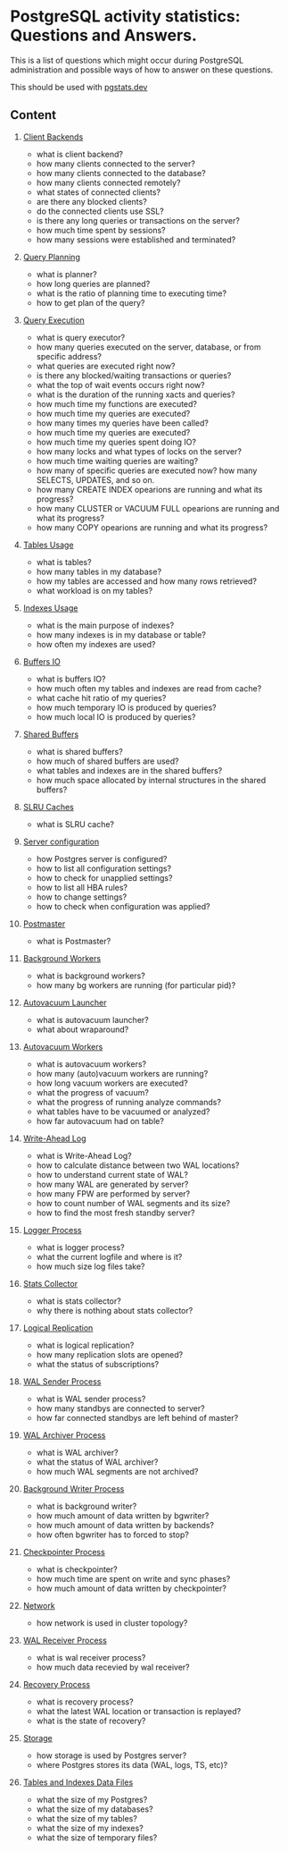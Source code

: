 # PostgreSQL activity statistics: Questions and Answers. 

This is a list of questions which might occur during PostgreSQL administration and possible ways of how to answer on these questions.

This should be used with [pgstats.dev](https://pgstats.dev)

## Content

1. [Client Backends](https://pgstats.dev/Client%20Backends)
    - what is client backend?
    - how many clients connected to the server?
    - how many clients connected to the database?
    - how many clients connected remotely?
    - what states of connected clients?
    - are there any blocked clients?
    - do the connected clients use SSL?
    - is there any long queries or transactions on the server?
    - how much time spent by sessions?
    - how many sessions were established and terminated?
    

2. [Query Planning](https://pgstats.dev/Query%20Planning)
    - what is planner?
    - how long queries are planned?
    - what is the ratio of planning time to executing time?
    - how to get plan of the query?


3. [Query Execution](https://pgstats.dev/Query%20Execution)
    - what is query executor?
    - how many queries executed on the server, database, or from specific address?
    - what queries are executed right now?
    - is there any blocked/waiting transactions or queries?
    - what the top of wait events occurs right now?
    - what is the duration of the running xacts and queries?
    - how much time my functions are executed?
    - how much time my queries are executed?
    - how many times my queries have been called?
    - how much time my queries are executed?
    - how much time my queries spent doing IO?
    - how many locks and what types of locks on the server?
    - how much time waiting queries are waiting?
    - how many of specific queries are executed now? how many SELECTS, UPDATES, and so on.
    - how many CREATE INDEX opearions are running and what its progress?
    - how many CLUSTER or VACUUM FULL opearions are running and what its progress?
    - how many COPY opearions are running and what its progress?


4. [Tables Usage](https://pgstats.dev/Tables%20Usage)
    - what is tables?
    - how many tables in my database?
    - how my tables are accessed and how many rows retrieved?
    - what workload is on my tables?


5. [Indexes Usage](https://pgstats.dev/Indexes%20Usage)
    - what is the main purpose of indexes?
    - how many indexes is in my database or table?
    - how often my indexes are used?


6. [Buffers IO](https://pgstats.dev/Buffers%20IO)
    - what is buffers IO?
    - how much often my tables and indexes are read from cache?
    - what cache hit ratio of my queries?
    - how much temporary IO is produced by queries?
    - how much local IO is produced by queries?


7. [Shared Buffers](https://pgstats.dev/Shared%20Buffers)
    - what is shared buffers?
    - how much of shared buffers are used?
    - what tables and indexes are in the shared buffers?
    - how much space allocated by internal structures in the shared buffers?


8. [SLRU Caches](https://pgstats.dev/SLRU%20Caches)
    - what is SLRU cache?
    

9. [Server configuration]()
    - how Postgres server is configured?
    - how to list all configuration settings?
    - how to check for unapplied settings?
    - how to list all HBA rules?
    - how to change settings?
    - how to check when configuration was applied?


10. [Postmaster](https://pgstats.dev/Postmaster)
    - what is Postmaster?


11. [Background Workers](https://pgstats.dev/Background%20Workers)
    - what is background workers?
    - how many bg workers are running (for particular pid)?


12. [Autovacuum Launcher](https://pgstats.dev/Autovacuum%20Launcher)
    - what is autovacuum launcher?
    - what about wraparound?


13. [Autovacuum Workers](https://pgstats.dev/Autovacuum%20Workers)
    - what is autovacuum workers?
    - how many (auto)vacuum workers are running?
    - how long vacuum workers are executed?
    - what the progress of vacuum?
    - what the progress of running analyze commands?
    - what tables have to be vacuumed or analyzed?
    - how far autovacuum had on table?


14. [Write-Ahead Log](https://pgstats.dev/Write-Ahead%20Log)
    - what is Write-Ahead Log?
    - how to calculate distance between two WAL locations?
    - how to understand current state of WAL?
    - how many WAL are generated by server?
    - how many FPW are performed by server?
    - how to count number of WAL segments and its size?
    - how to find the most fresh standby server?


15. [Logger Process](https://pgstats.dev/Write-Ahead%20Log)
    - what is logger process?
    - what the current logfile and where is it?
    - how much size log files take?


16. [Stats Collector](https://pgstats.dev/Stats%20Collector)
    - what is stats collector?
    - why there is nothing about stats collector?

17. [Logical Replication](https://pgstats.dev/Logical%0AReplication)
    - what is logical replication?
    - how many replication slots are opened?
    - what the status of subscriptions?


18. [WAL Sender Process](https://pgstats.dev/WAL%20Sender%0AProcess)
    - what is WAL sender process?
    - how many standbys are connected to server?
    - how far connected standbys are left behind of master?


19. [WAL Archiver Process](https://pgstats.dev/WAL%20Archiver%0AProcess)
    - what is WAL archiver?
    - what the status of WAL archiver?
    - how much WAL segments are not archived?


20. [Background Writer Process](https://pgstats.dev/Background%0AWriter)
    - what is background writer?
    - how much amount of data written by bgwriter?
    - how much amount of data written by backends?
    - how often bgwriter has to forced to stop? 


21. [Checkpointer Process](https://pgstats.dev/Checkpointer%0AProcess)
    - what is checkpointer?
    - how much time are spent on write and sync phases?
    - how much amount of data written by checkpointer?


22. [Network](https://pgstats.dev/Network)
    - how network is used in cluster topology?


23. [WAL Receiver Process](https://pgstats.dev/WAL%20Receiver%20Process)
    - what is wal receiver process?
    - how much data recevied by wal receiver?


24. [Recovery Process](https://pgstats.dev/Recovery%20Process)
    - what is recovery process?
    - what the latest WAL location or transaction is replayed?
    - what is the state of recovery?


25. [Storage](https://pgstats.dev/Storage)
    - how storage is used by Postgres server?
    - where Postgres stores its data (WAL, logs, TS, etc)?


26. [Tables and Indexes Data Files](https://pgstats.dev/Tables%2FIndexes%20Data%20Files)
    - what the size of my Postgres?
    - what the size of my databases?
    - what the size of my tables?
    - what the size of my indexes?
    - what the size of temporary files?
